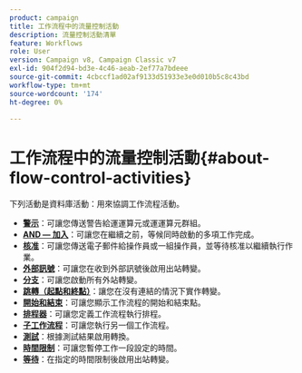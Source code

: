 ```yaml
---
product: campaign
title: 工作流程中的流量控制活動
description: 流量控制活動清單
feature: Workflows
role: User
version: Campaign v8, Campaign Classic v7
exl-id: 904f2d94-bd3e-4c46-aeab-2ef77a7bdeee
source-git-commit: 4cbccf1ad02af9133d51933e3e0d010b5c8c43bd
workflow-type: tm+mt
source-wordcount: '174'
ht-degree: 0%

---
```


# 工作流程中的流量控制活動{#about-flow-control-activities}

下列活動是資料庫活動：用來協調工作流程活動。

* **[警示](alert.md)**：可讓您傳送警告給運運算元或運運算元群組。
* **[AND — 加入](and-join.md)**：可讓您在繼續之前，等候同時啟動的多項工作完成。
* **[核准](approval.md)**：可讓您傳送電子郵件給操作員或一組操作員，並等待核准以繼續執行作業。
* **[外部訊號](external-signal.md)**：可讓您在收到外部訊號後啟用出站轉變。
* **[分支](fork.md)**：可讓您啟動所有外站轉變。
* **[跳轉（起點和終點）](jump-start-point-and-end-point.md)**：讓您在沒有連結的情況下實作轉變。
* **[開始和結束](start-and-end.md)**：可讓您顯示工作流程的開始和結束點。
* **[排程器](scheduler.md)**：可讓您定義工作流程執行排程。
* **[子工作流程](sub-workflow.md)**：可讓您執行另一個工作流程。
* **[測試](test.md)**：根據測試結果啟用轉換。
* **[時間限制](time-constraint.md)**：可讓您暫停工作一段設定的時間。
* **[等待](wait.md)**：在指定的時間限制後啟用出站轉變。
  <!--* **Task**: lets you configure task execution. Refer to the [Task](task.md) section.-->
